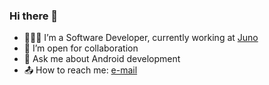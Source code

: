### Hi there 👋

- 👨🏻‍💻 I’m a Software Developer, currently working at [Juno](https://onjuno.com)
- 🤝 I’m open for collaboration
- 💬 Ask me about Android development
- 📤 How to reach me: [e-mail](mailto:anshul070300@gmail.com)
